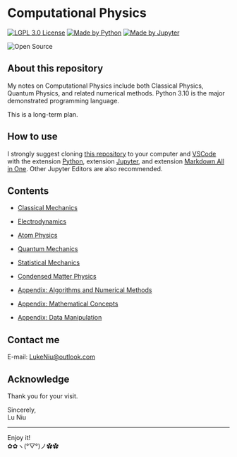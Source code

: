 # Computational Physics

[![LGPL 3.0 License](https://github.com/ConAntares/Temples/blob/master/Attachments/LicenseLGPL3.0.svg)](https://www.gnu.org/licenses/lgpl-3.0)
[![Made by Python](https://github.com/ConAntares/Temples/blob/master/Attachments/MadebyPython.svg)](https://www.python.org/)
[![Made by Jupyter](https://github.com/ConAntares/Temples/blob/master/Attachments/MadebyJupyter.svg)](https://jupyter.org/)

![Open Source](https://github.com/ConAntares/Temples/blob/master/Attachments/OpenSource.svg)

## About this repository

My notes on Computational Physics include both Classical Physics, Quantum Physics, and related numerical methods. Python 3.10 is the major demonstrated programming language.

This is a long-term plan.

## How to use

I strongly suggest cloning [this repository](https://github.com/ConAntares/Algorithms.git) to your computer and [VSCode](https://code.visualstudio.com/) with the extension [Python](https://marketplace.visualstudio.com/items?itemName=ms-python.python), extension [Jupyter](https://marketplace.visualstudio.com/items?itemName=ms-toolsai.jupyter), and extension [Markdown All in One](https://marketplace.visualstudio.com/items?itemName=yzhang.markdown-all-in-one). Other Jupyter Editors are also recommended.  

## Contents

* [Classical Mechanics](Classical%20Mechanics)

* [Electrodynamics](Electrodynamics)

* [Atom Physics](Atom%20Physics)

* [Quantum Mechanics](Quantum%20Mechanics)

* [Statistical Mechanics](Statistical%20Mechanics)

* [Condensed Matter Physics](Condensed%20Matter%20Physics)

* [Appendix: Algorithms and Numerical Methods](Appendix%20Algorithms%20and%20Numerical%20Methods)

* [Appendix: Mathematical Concepts](Appendix%20Mathematical%20Concepts)

* [Appendix: Data Manipulation](Appendix%20Data%20Manipulation)

## Contact me

E-mail: LukeNiu@outlook.com  

## Acknowledge

Thank you for your visit.

Sincerely,  
Lu Niu

---

Enjoy it!  
✿✿ヽ(°▽°)ノ✿✿
